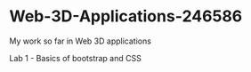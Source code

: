# Web-3D-Applications-246586
My work so far in Web 3D applications

Lab 1 - Basics of bootstrap and CSS
